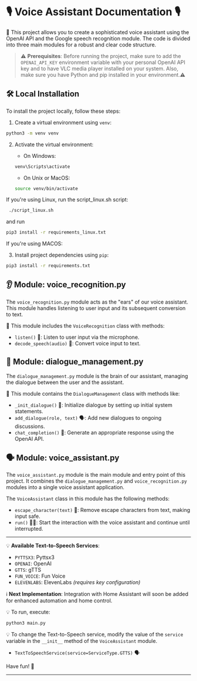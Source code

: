 # 🎙️ Voice Assistant Documentation 🎙️

🚀 This project allows you to create a sophisticated voice assistant using the OpenAI API and the Google speech recognition module. The code is divided into three main modules for a robust and clear code structure.

> ⚠️ **Prerequisites**: Before running the project, make sure to add the `OPENAI_API_KEY` environment variable with your personal OpenAI API key and to have VLC media player installed on your system. Also, make sure you have Python and pip installed in your environment.⚠️

## 🛠️ Local Installation

To install the project locally, follow these steps:

1. Create a virtual environment using `venv`:

```bash
python3 -m venv venv
```

2. Activate the virtual environment:

    - On Windows:

   ```bash
   venv\Scripts\activate
   ```

    - On Unix or MacOS:

   ```bash
   source venv/bin/activate
   ```

If you're using Linux, run the script_linux.sh script:
  ```bash
   ./script_linux.sh
   ```
and run 
```bash
pip3 install -r requirements_linux.txt
```

If you're using MACOS:


3. Install project dependencies using `pip`:

```bash
pip3 install -r requirements.txt
```

## 👂 Module: voice_recognition.py

The `voice_recognition.py` module acts as the "ears" of our voice assistant. This module handles listening to user input and its subsequent conversion to text.

🎯 This module includes the `VoiceRecognition` class with methods:
- `listen()` 🎤: Listen to user input via the microphone.
- `decode_speech(audio)` 📝: Convert voice input to text.

## 💬 Module: dialogue_management.py

The `dialogue_management.py` module is the brain of our assistant, managing the dialogue between the user and the assistant.

🎯 This module contains the `DialogueManagement` class with methods like:
- `_init_dialogue()` 💼: Initialize dialogue by setting up initial system statements.
- `add_dialogue(role, text)` 🗣️: Add new dialogues to ongoing discussions.
- `chat_completion()` 🤖: Generate an appropriate response using the OpenAI API.

## 🗣️ Module: voice_assistant.py

The `voice_assistant.py` module is the main module and entry point of this project. It combines the `dialogue_management.py` and `voice_recognition.py` modules into a single voice assistant application.

The `VoiceAssistant` class in this module has the following methods:
- `escape_character(text)` 🧹: Remove escape characters from text, making input safe.
- `run()` 🏃‍♂️: Start the interaction with the voice assistant and continue until interrupted.

---

💡 **Available Text-to-Speech Services**:
- `PYTTSX3`: Pyttsx3
- `OPENAI`: OpenAI
- `GTTS`: gTTS
- `FUN_VOICE`: Fun Voice
- `ELEVENLABS`: ElevenLabs *(requires key configuration)*

ℹ️ **Next Implementation**: Integration with Home Assistant will soon be added for enhanced automation and home control.

💡 To run, execute:

```bash
python3 main.py
```

💡 To change the Text-to-Speech service, modify the value of the `service` variable in the `__init__` method of the `VoiceAssistant` module.
- `TextToSpeechService(service=ServiceType.GTTS)` 🗣️

Have fun! 🎉

---
